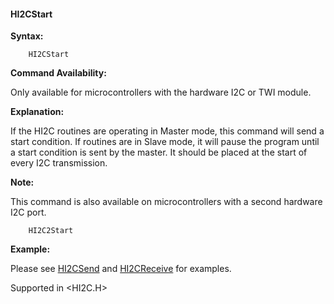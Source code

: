 <div class="section">

<div class="titlepage">

<div>

<div>

#### <span id="_hi2cstart"></span>HI2CStart

</div>

</div>

</div>

<span class="strong">**Syntax:**</span>

``` screen
    HI2CStart
```

<span class="strong">**Command Availability:**</span>

Only available for microcontrollers with the hardware I2C or TWI module.

<span class="strong">**Explanation:**</span>

If the HI2C routines are operating in Master mode, this command will
send a start condition. If routines are in Slave mode, it will pause the
program until a start condition is sent by the master. It should be
placed at the start of every I2C transmission.

<span class="strong">**Note:**</span>

This command is also available on microcontrollers with a second
hardware I2C port.

``` screen
    HI2C2Start
```

<span class="strong">**Example:**</span>

Please see <a href="" class="link">HI2CSend</a> and
<a href="_hi2creceive.html" class="link" title="HI2CReceive">HI2CReceive</a>
for examples.

Supported in &lt;HI2C.H&gt;

</div>
